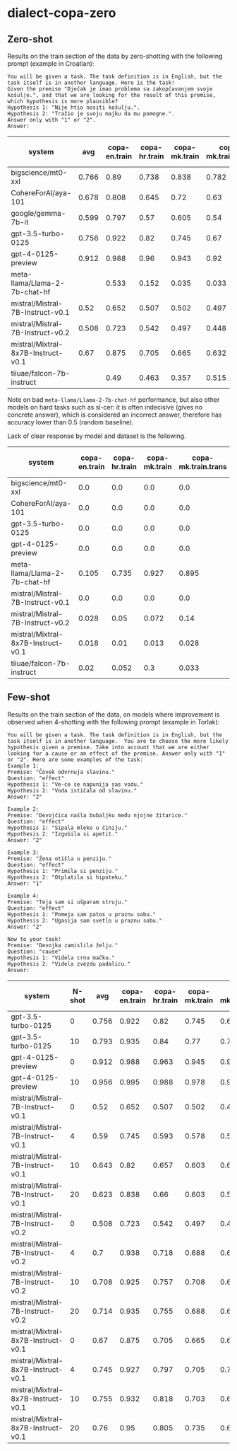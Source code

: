 # dialect-copa-zero

## Zero-shot

Results on the train section of the data by zero-shotting with the following prompt (example in Croatian):

```
You will be given a task. The task definition is in English, but the task itself is in another language. Here is the task!
Given the premise "Dječak je imao problema sa zakopčavanjem svoje košulje.", and that we are looking for the result of this premise, which hypothesis is more plausible?
Hypothesis 1: "Nije htio nositi košulju.".
Hypothesis 2: "Tražio je svoju majku da mu pomogne.".
Answer only with "1" or "2".
Answer: 
```

| system | avg | copa-en.train | copa-hr.train | copa-mk.train | copa-mk.train.trans | copa-sl-cer.train | copa-sl.train | copa-sr-tor.train | copa-sr-tor.train.trans | copa-sr.train | copa-sr.train.trans |
| --- | --- | --- | --- | --- | --- | --- | --- | --- | --- | --- | --- |
| bigscience/mt0-xxl | 0.766 | 0.89 | 0.738 | 0.838 | 0.782 | 0.54 | 0.787 | 0.78 | 0.713 | 0.828 | 0.765 |
| CohereForAI/aya-101 | 0.678 | 0.808 | 0.645 | 0.72 | 0.63 | 0.53 | 0.728 | 0.69 | 0.623 | 0.745 | 0.665 |
| google/gemma-7b-it | 0.599 | 0.797 | 0.57 | 0.605 | 0.54 | 0.522 | 0.593 | 0.57 | 0.552 | 0.627 | 0.618 |
| gpt-3.5-turbo-0125 | 0.756 | 0.922 | 0.82 | 0.745 | 0.67 | 0.547 | 0.802 | 0.693 | 0.745 | 0.787 | 0.83 |
| gpt-4-0125-preview | 0.912 | 0.988 | 0.96 | 0.943 | 0.92 | 0.595 | 0.96 | 0.9 | 0.925 | 0.965 | 0.968 |
| meta-llama/Llama-2-7b-chat-hf | | 0.533 | 0.152 | 0.035 | 0.033 | 0.02 | 0.175 | 0.043 | 0.09 | 0.095 | 0.145 |
| mistral/Mistral-7B-Instruct-v0.1 | 0.52 | 0.652 | 0.507 | 0.502 | 0.497 | 0.487 | 0.507 | 0.502 | 0.5 | 0.525 | 0.515 |
| mistral/Mistral-7B-Instruct-v0.2 | 0.508 | 0.723 | 0.542 | 0.497 | 0.448 | 0.285 | 0.515 | 0.507 | 0.487 | 0.542 | 0.537 |
| mistral/Mixtral-8x7B-Instruct-v0.1 | 0.67 | 0.875 | 0.705 | 0.665 | 0.632 | 0.405 | 0.682 | 0.68 | 0.637 | 0.71 | 0.713 |
| tiiuae/falcon-7b-instruct | | 0.49 | 0.463 | 0.357 | 0.515 | 0.485 | 0.5 | 0.398 | 0.51 | 0.407 | 0.458 |

Note on bad `meta-llama/Llama-2-7b-chat-hf` performance, but also other models on hard tasks such as sl-cer: it is often indecisive (gives no concrete answer), which is considered an incorrect answer, therefore has accuracy lower than 0.5 (random baseline).

Lack of clear response by model and dataset is the following.

| system | copa-en.train | copa-hr.train | copa-mk.train | copa-mk.train.trans | copa-sl-cer.train | copa-sl.train | copa-sr-tor.train | copa-sr-tor.train.trans | copa-sr.train | copa-sr.train.trans |
| --- | --- | --- | --- | --- | --- | --- | --- | --- | --- | --- |
| bigscience/mt0-xxl | 0.0 | 0.0 | 0.0 | 0.0 | 0.0 | 0.0 | 0.0 | 0.0 | 0.0 | 0.0 |
| CohereForAI/aya-101 | 0.0 | 0.0 | 0.0 | 0.0 | 0.0 | 0.0 | 0.0 | 0.0 | 0.0 | 0.0 |
| gpt-3.5-turbo-0125 | 0.0 | 0.0 | 0.0 | 0.0 | 0.0 | 0.0 | 0.0 | 0.0 | 0.0 | 0.0 |
| gpt-4-0125-preview | 0.0 | 0.0 | 0.0 | 0.0 | 0.0 | 0.0 | 0.0 | 0.0 | 0.0 | 0.0 |
| meta-llama/Llama-2-7b-chat-hf | 0.105 | 0.735 | 0.927 | 0.895 | 0.95 | 0.665 | 0.905 | 0.835 | 0.807 | 0.667 |
| mistral/Mistral-7B-Instruct-v0.1 | 0.0 | 0.0 | 0.0 | 0.0 | 0.0 | 0.0 | 0.0 | 0.0 | 0.0 | 0.0 |
| mistral/Mistral-7B-Instruct-v0.2 | 0.028 | 0.05 | 0.072 | 0.14 | 0.42 | 0.052 | 0.065 | 0.07 | 0.035 | 0.043 |
| mistral/Mixtral-8x7B-Instruct-v0.1 | 0.018 | 0.01 | 0.013 | 0.028 | 0.122 | 0.01 | 0.013 | 0.02 | 0.015 | 0.015 |
| tiiuae/falcon-7b-instruct | 0.02 | 0.052 | 0.3 | 0.033 | 0.072 | 0.05 | 0.18 | 0.035 | 0.172 | 0.075 |

## Few-shot

Results on the train section of the data, on models where improvement is observed when 4-shotting with the following prompt (example in Torlak):

```
You will be given a task. The task definition is in English, but the task itself is in another language.  You are to choose the more likely hypothesis given a premise. Take into account that we are either looking for a cause or an effect of the premise. Answer only with "1" or "2". Here are some examples of the task:
Example 1:
Premise: "Čovek odvrnuja slavinu."
Question: "effect"
Hypothesis 1: "Ve-ce se napunija sas vodu."
Hypothesis 2: "Voda ističala od slavinu."
Answer: "2"

Example 2:
Premise: "Devojčica našla bubaljku među njojne žitarice."
Question: "effect"
Hypothesis 1: "Sipala mleko u činiju."
Hypothesis 2: "Izgubila si apetit."
Answer: "2"

Example 3:
Premise: "Žena otišla u penziju."
Question: "effect"
Hypothesis 1: "Primila si penziju."
Hypothesis 2: "Otplatila si hipoteku."
Answer: "1"

Example 4:
Premise: "Teja sam si ušparam struju."
Question: "effect"
Hypothesis 1: "Pomeja sam patos u praznu sobu."
Hypothesis 2: "Ugasija sam svetlo u praznu sobu."
Answer: "2"

Now to your task!
Premise: "Devojka zamislila želju."
Question: "cause"
Hypothesis 1: "Videla crnu mačku."
Hypothesis 2: "Videla zvezdu padalicu."
Answer: 
```

| system | N-shot | avg |  copa-en.train | copa-hr.train | copa-mk.train | copa-mk.train.trans | copa-sl-cer.train | copa-sl.train | copa-sr-tor.train | copa-sr-tor.train.trans | copa-sr.train | copa-sr.train.trans |
| --- | --- | --- | --- | --- | --- | --- | --- | --- | --- | --- | --- | --- |
| gpt-3.5-turbo-0125 | 0 | 0.756 | 0.922 | 0.82 | 0.745 | 0.67 | 0.547 | 0.802 | 0.693 | 0.745 | 0.787 | 0.83 |
| gpt-3.5-turbo-0125 | 10 | 0.793 | 0.935 | 0.84 | 0.77 | 0.77 | 0.53 | 0.845 | 0.772 | 0.802 | 0.805 | 0.858 |
| gpt-4-0125-preview | 0 | 0.912 | 0.988 | 0.963 | 0.945 | 0.9 | 0.608 | 0.96 | 0.92 | 0.912 | 0.955 | 0.96 |
| gpt-4-0125-preview | 10 | 0.956 | 0.995 | 0.988 | 0.978 | 0.965 | 0.738 | 0.98 | 0.97 | 0.968 | 0.99 | 0.99 |
| mistral/Mistral-7B-Instruct-v0.1 | 0 | 0.52 | 0.652 | 0.507 | 0.502 | 0.497 | 0.487 | 0.507 | 0.502 | 0.5 | 0.525 | 0.515 |
| mistral/Mistral-7B-Instruct-v0.1 | 4 | 0.59 | 0.745 | 0.593 | 0.578 | 0.56 | 0.527 | 0.598 | 0.565 | 0.542 | 0.603 | 0.595 |
| mistral/Mistral-7B-Instruct-v0.1 | 10 | 0.643 | 0.82 | 0.657 | 0.603 | 0.603 | 0.54 | 0.675 | 0.603 | 0.59 | 0.693 | 0.647 |
| mistral/Mistral-7B-Instruct-v0.1 | 20 | 0.623 | 0.838 | 0.66 | 0.603 | 0.588 | 0.492 | 0.637 | 0.58 | 0.575 | 0.625 | 0.63 |
| mistral/Mistral-7B-Instruct-v0.2 | 0 | 0.508 | 0.723 | 0.542 | 0.497 | 0.448 | 0.285 | 0.515 | 0.507 | 0.487 | 0.542 | 0.537 |
| mistral/Mistral-7B-Instruct-v0.2 | 4 | 0.7 | 0.938 | 0.718 | 0.688 | 0.647 | 0.515 | 0.738 | 0.65 | 0.63 | 0.738 | 0.743 |
| mistral/Mistral-7B-Instruct-v0.2 | 10 | 0.708 | 0.925 | 0.757 | 0.708 | 0.665 | 0.507 | 0.718 | 0.667 | 0.632 | 0.75 | 0.752 |
| mistral/Mistral-7B-Instruct-v0.2 | 20 | 0.714 | 0.935 | 0.755 | 0.688 | 0.68 | 0.512 | 0.738 | 0.68 | 0.652 | 0.762 | 0.743 |
| mistral/Mixtral-8x7B-Instruct-v0.1 | 0 | 0.67 | 0.875 | 0.705 | 0.665 | 0.632 | 0.405 | 0.682 | 0.68 | 0.637 | 0.71 | 0.713 |
| mistral/Mixtral-8x7B-Instruct-v0.1 | 4 | 0.745 | 0.927 | 0.797 | 0.705 | 0.718 | 0.487 | 0.777 | 0.713 | 0.73 | 0.807 | 0.785 |
| mistral/Mixtral-8x7B-Instruct-v0.1 | 10 | 0.755 | 0.932 | 0.818 | 0.703 | 0.682 | 0.5 | 0.802 | 0.723 | 0.748 | 0.848 | 0.795 |
| mistral/Mixtral-8x7B-Instruct-v0.1 | 20 | 0.76 | 0.95 | 0.805 | 0.735 | 0.693 | 0.555 | 0.792 | 0.713 | 0.713 | 0.845 | 0.802 |

